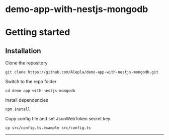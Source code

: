 [circleci-image]: https://img.shields.io/circleci/build/github/nestjs/nest/master?token=abc123def456
[circleci-url]: https://circleci.com/gh/nestjs/nest

# demo-app-with-nestjs-mongodb

# Getting started

## Installation

Clone the repository

    git clone https://github.com/Alepla/demo-app-with-nestjs-mongodb.git

Switch to the repo folder

    cd demo-app-with-nestjs-mongodb

Install dependencies

    npm install

Copy config file and set JsonWebToken secret key

    cp src/config.ts.example src/config.ts

---
